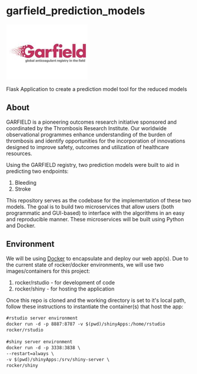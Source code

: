 # garfield_prediction_models
![logo](images/garfield.jpg)

Flask Application to create a prediction model tool for the reduced models

## About
GARFIELD is a pioneering outcomes research initiative sponsored and coordinated by the Thrombosis Research Institute. Our worldwide observational programmes enhance understanding of the burden of thrombosis and identify opportunities for the incorporation of innovations designed to improve safety, outcomes and utilization of healthcare resources.

Using the GARFIELD registry, two prediction models were built to aid in predicting two endpoints:
1. Bleeding
2. Stroke

This repository serves as the codebase for the implementation of these two models. The goal is to build two microservices that allow users (both programmatic and GUI-based) to interface with the algorithms in an easy and reproducible manner. These microservices will be built using Python and Docker.

## Environment
We will be using [Docker](https://www.docker.com) to encapsulate and deploy our web app(s). Due to the current state of rocker/docker environments, we will use two images/containers for this project:
1. rocker/rstudio - for development of code
2. rocker/shiny - for hosting the application

Once this repo is cloned and the working directory is set to it's local path, follow these instructions to instantiate the container(s) that host the app:
```
#rstudio server environment
docker run -d -p 8887:8787 -v $(pwd)/shinyApps:/home/rstudio rocker/rstudio

#shiny server environment
docker run -d -p 3338:3838 \
--restart=always \
-v $(pwd)/shinyApps:/srv/shiny-server \
rocker/shiny
```
